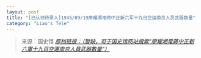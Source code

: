 ```yaml
---
layout: post
title: "[已认领待录入]1945/09/19廖耀湘电蒋中正新六军十九日空运南京人员武器数量"
category: "Liao's Tele"
---
```



> 来源：国史馆 [*原档链接：（暂缺，可于国史馆网站搜索“廖耀湘電蔣中正新六軍十九日空運南京人員武器數量“）*]()

